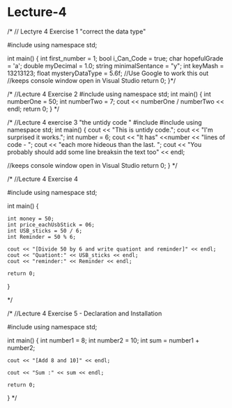 # Lecture-4
/*
// Lectyre 4 Exercise 1 "correct the data type"

#include<iostream>
using namespace std;

int main() {
	int first_number = 1;
	bool i_Can_Code = true;
	char hopefulGrade = 'a';
	double myDecimal = 1.0;
	string minimalSentance = "y";
	int keyMash = 13213123;
	float mysteryDataType = 5.6f; //Use Google to work this out
    //keeps console window open in Visual Studio
	return 0;
}*/

  
  
  
  /*
//Lecture 4 Exercise 2
#include <iostream>
using namespace std;
int main() {
	int numberOne = 50;
	int numberTwo = 7;
	cout << numberOne / numberTwo << endl;
	return 0;
}
*/

  
  
  
  
  /*
//Lecture 4 exercise 3 "the untidy code "
#include <iostream>
#include <string>
using namespace std;
int main() {
	cout << "This is untidy code.";
	cout << "I'm surprised it works.";
	int number = 6;
	cout << "It has" <<number << "lines of code - ";
	cout << "each more hideous than the last. ";
	cout << "You probably should add some line breaksin the text too" << endl;

 //keeps console window open in Visual Studio
	return 0;
}
*/

  
  
  
  
  
  
  /*
//Lecture 4 Exercise 4 

#include <iostream>
using namespace std;

int main()
{

	int money = 50;
	int price_eachUsbStick = 06;
	int USB_sticks = 50 / 6;
	int Reminder = 50 % 6;

	cout << "[Divide 50 by 6 and write quationt and reminder]" << endl;
	cout << "Quationt:" << USB_sticks << endl;
	cout << "reminder:" << Reminder << endl;

	return 0;
}

*/

  
  
  
  
 /* 
  //Lecture 4 Exercise 5 - Declaration and Installation

#include <iostream>
using namespace std;

int main()
{
	int number1 = 8;
	int number2 = 10;
	int sum = number1 + number2;

	cout << "[Add 8 and 10]" << endl;

	cout << "Sum :" << sum << endl;

	return 0;

}
  */
